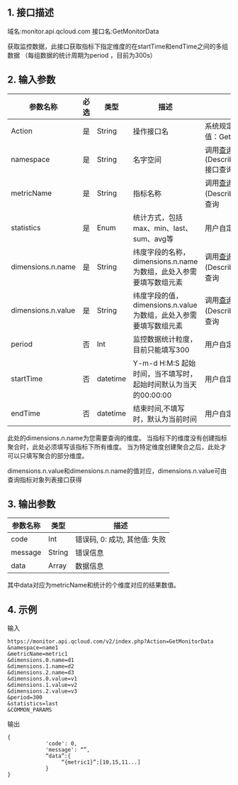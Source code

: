 ## 1. 接口描述
域名:monitor.api.qcloud.com
接口名:GetMonitorData

获取监控数据，此接口获取指标下指定维度的在startTime和endTime之间的多组数据
（每组数据的统计周期为period ，目前为300s）

## 2. 输入参数
| 参数名称 | 必选  | 类型 | 描述 |来源|
|---------|---------|---------|---------|---------|
| Action | 是 | String | 操作接口名|系统规定参数，此处取值：GetMonitorData|
| namespace | 是 | String | 名字空间|调用<a href="/doc/api/255/查询命名空间" title="查询命名空间">查询命名空间</a>(DescribeNamespace)接口查询|
| metricName | 是 | String | 指标名称|调用<a href="/doc/api/255/查询指标" title="查询指标">查询指标</a>(DescribeMetric)接口查询|
| statistics  | 是 | Enum | 统计方式，包括max、min、last、sum、avg等|用户自定义| 
| dimensions.n.name| 是| String | 纬度字段的名称，dimensions.n.name 为数组，此处入参需要填写数组元素 |调用<a href="/doc/api/255/查询指标" title="查询指标">查询指标</a>(DescribeMetric)接口查询|
| dimensions.n.value | 是 | String | 纬度字段的值，dimensions.n.value 为数组，此处入参需要填写数组元素| 调用<a href="/doc/api/255/查询指标对象列表" title="查询指标对象列表">查询指标对象列表</a>(DescribeObjects)接口查询|
| period | 否 | Int | 监控数据统计粒度，目前只能填写300|用户自定义| 
| startTime | 否 | datetime | Y-m-d H:M:S 起始时间，当不填写时，起始时间默认为当天的00:00:00|用户自定义| 
| endTime | 否 | datetime | 结束时间,不填写时，默认为当前时间|用户自定义| 

此处的dimensions.n.name为您需要查询的维度。
当指标下的维度没有创建指标聚合时，此处必须填写该指标下所有维度。
当为特定维度创建聚合之后，此处才可以只填写聚合的部分维度。

dimensions.n.value和dimensions.n.name的值对应，dimensions.n.value可由查询指标对象列表接口获得


## 3. 输出参数
| 参数名称 | 类型 | 描述 |
|---------|---------|---------|
| code | Int | 错误码, 0: 成功, 其他值: 失败|
| message | String | 错误信息|
| data | Array | 数据信息 |

其中data对应为metricName和统计的个维度对应的结果数值。

## 4. 示例
输入
```
https://monitor.api.qcloud.com/v2/index.php?Action=GetMonitorData
&namespace=name1
&metricName=metric1
&dimensions.0.name=d1
&dimensions.1.name=d2
&dimensions.2.name=d3
&dimensions.0.value=v1
&dimensions.1.value=v2
&dimensions.2.value=v3
&period=300
&statistics=last
&COMMON_PARAMS
```
输出
```
{
			'code': 0,
			'message': “”,
			“data”:{
		         “{metric1}”:[10,15,11...]
			}
}
```

